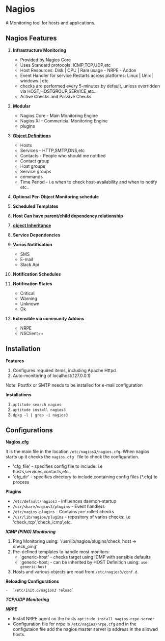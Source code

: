 # Nagios 
  A Monitoring tool for hosts and applications.

## Nagios Features

  1. **Infrastructure Monitoring**
  
       * Provided by Nagios Core
       * Uses Standard protocols: ICMP,TCP,UDP,etc
       * Host Resources: Disk | CPU | Ram usage - NRPE - Addon
       * Event Handler for service Restarts across platforms: Linux | Unix | windows | etc
       * checks are performed every 5-minutes by default, unless overridden via HOST,HOSTGROUP,SERVICE,etc..
       * Active Checks and Passive Checks
       
  2. **Modular**
  
       * Nagios Core - Main Monitoring Engine
       * Nagios XI - Commericial Monitoring Engine
       * plugins
       
  3. [**Object Definitions**](https://assets.nagios.com/downloads/nagioscore/docs/nagioscore/3/en/objectdefinitions.html)
  
       * Hosts
       * Services - HTTP,SMTP,DNS,etc
       * Contacts - People who should me notified
       * Contact group
       * Host groups
       * Service groups
       * commands
       * Time Period - i.e when to check host-availability and when to notify
       etc..
       
   4) **Optional Per-Object Monitoring schedule**
   5) **Scheduled Templates**
   6) **Host Can have parent/child dependency relationship**
   7) [**object Inheritance**](https://assets.nagios.com/downloads/nagioscore/docs/nagioscore/3/en/objectinheritance.html)
   8) **Service Dependencies**
   9) **Varios Notification**
       * SMS
       * E-mail
       * Slack Api
       
  10) **Notification Schedules**
  11) **Notification States**
         * Critical 
         * Warning
         * Unknown
         * Ok
  12) **Extensible via community Addons**
         - NRPE
         - NSClient++
  
## Installation

  **Features**
  
   1) Configures required items, including Apache Httpd
   2) Auto-monitoring of localhost(127.0.0.1)

   Note: Postfix or SMTP needs to be installed for e-mail configuration
   
  **Installations**
  
   1) `aptitude search nagios`
   2) `aptitude install nagios3`
   3) `dpkg -l | grep -i nagios3`
   
## Configurations

   **Nagios.cfg**
   
   It is the main file in the location `/etc/nagios3/nagios.cfg`. When nagios starts up it checks the `nagios.cfg ` file to check the configuration.
   
   * 'cfg_file' - specifies config file to include: i.e hosts,services,contacts,etc..
   * 'cfg_dir'  - specifies directory to include,containing config files (\*.cfg) to process
   
  **Plugins**
   
   * `/etc/default/nagios3` - influences daemon-startup
   * `/usr/share/nagios3/plugins` - Event handlers
   * `/etc/nagios-plugins` - Contains pre-rolled checks
   * `/usr/lib/nagios/plugins` - repository of varios checks: i.e 'check_tcp','check_icmp',etc.
  
  ***ICMP (PING) Monitoring***
    
   1) Ping Monitoring using: '/usr/lib/nagios/plugins/check_host -> check_ping'
   2) Pre-defined templates to handle most monitors:
       * 'generic-host' - checks target using ICMP with sensible defaults
       * 'generic-host; - can be inherited by HOST Definition using: `use generic-host`
   3) Hosts and various objects are read from   `/etc/nagios3/conf.d`.
   
  **Reloading Configurations**
  
    -  `/etc/init.d/nagios3 reload`
    
  ***TCP/UDP Monitoring*** 
  
    
  ***NRPE***
  
   -  Install NRPE agent on the hosts
        `aptitude install nagios-nrpe-server`
   -  Configuration file for nrpe is `/etc/nagios/nrpe.cfg`  and in the configutaion file add the nagios master server ip address in the
       allowed hosts.
   
